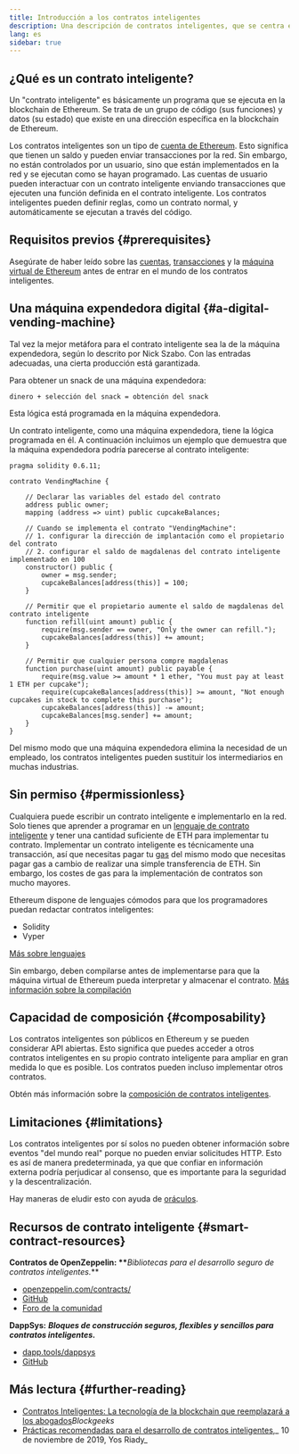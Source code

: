 ```yaml
---
title: Introducción a los contratos inteligentes
description: Una descripción de contratos inteligentes, que se centra en sus características y limitaciones únicas.
lang: es
sidebar: true
---
```


## ¿Qué es un contrato inteligente?

Un "contrato inteligente" es básicamente un programa que se ejecuta en la blockchain de Ethereum. Se trata de un grupo de código (sus funciones) y datos (su estado) que existe en una dirección específica en la blockchain de Ethereum.

Los contratos inteligentes son un tipo de [cuenta de Ethereum](/developers/docs/accounts/). Esto significa que tienen un saldo y pueden enviar transacciones por la red. Sin embargo, no están controlados por un usuario, sino que están implementados en la red y se ejecutan como se hayan programado. Las cuentas de usuario pueden interactuar con un contrato inteligente enviando transacciones que ejecuten una función definida en el contrato inteligente. Los contratos inteligentes pueden definir reglas, como un contrato normal, y automáticamente se ejecutan a través del código.

## Requisitos previos {#prerequisites}

Asegúrate de haber leído sobre las [cuentas](/developers/docs/accounts/), [transacciones](/developers/docs/transactions/) y la [máquina virtual de Ethereum](/developers/docs/evm/) antes de entrar en el mundo de los contratos inteligentes.

## Una máquina expendedora digital {#a-digital-vending-machine}

Tal vez la mejor metáfora para el contrato inteligente sea la de la máquina expendedora, según lo descrito por Nick Szabo. Con las entradas adecuadas, una cierta producción está garantizada.

Para obtener un snack de una máquina expendedora:

```
dinero + selección del snack = obtención del snack
```

Esta lógica está programada en la máquina expendedora.

Un contrato inteligente, como una máquina expendedora, tiene la lógica programada en él. A continuación incluimos un ejemplo que demuestra que la máquina expendedora podría parecerse al contrato inteligente:

```solidity
pragma solidity 0.6.11;

contrato VendingMachine {

    // Declarar las variables del estado del contrato
    address public owner;
    mapping (address => uint) public cupcakeBalances;

    // Cuando se implementa el contrato "VendingMachine":
    // 1. configurar la dirección de implantación como el propietario del contrato
    // 2. configurar el saldo de magdalenas del contrato inteligente implementado en 100
    constructor() public {
        owner = msg.sender;
        cupcakeBalances[address(this)] = 100;
    }

    // Permitir que el propietario aumente el saldo de magdalenas del contrato inteligente
    function refill(uint amount) public {
        require(msg.sender == owner, "Only the owner can refill.");
        cupcakeBalances[address(this)] += amount;
    }

    // Permitir que cualquier persona compre magdalenas
    function purchase(uint amount) public payable {
        require(msg.value >= amount * 1 ether, "You must pay at least 1 ETH per cupcake");
        require(cupcakeBalances[address(this)] >= amount, "Not enough cupcakes in stock to complete this purchase");
        cupcakeBalances[address(this)] -= amount;
        cupcakeBalances[msg.sender] += amount;
    }
}
```

Del mismo modo que una máquina expendedora elimina la necesidad de un empleado, los contratos inteligentes pueden sustituir los intermediarios en muchas industrias.

## Sin permiso {#permissionless}

Cualquiera puede escribir un contrato inteligente e implementarlo en la red. Solo tienes que aprender a programar en un [lenguaje de contrato inteligente](/developers/docs/smart-contracts/languages/) y tener una cantidad suficiente de ETH para implementar tu contrato. Implementar un contrato inteligente es técnicamente una transacción, así que necesitas pagar tu [gas](/developers/docs/gas/) del mismo modo que necesitas pagar gas a cambio de realizar una simple transferencia de ETH. Sin embargo, los costes de gas para la implementación de contratos son mucho mayores.

Ethereum dispone de lenguajes cómodos para que los programadores puedan redactar contratos inteligentes:

- Solidity
- Vyper

[Más sobre lenguajes](/developers/docs/smart-contracts/languages/)

Sin embargo, deben compilarse antes de implementarse para que la máquina virtual de Ethereum pueda interpretar y almacenar el contrato. [Más información sobre la compilación](/developers/docs/smart-contracts/compiling/)

## Capacidad de composición {#composability}

Los contratos inteligentes son públicos en Ethereum y se pueden considerar API abiertas. Esto significa que puedes acceder a otros contratos inteligentes en su propio contrato inteligente para ampliar en gran medida lo que es posible. Los contratos pueden incluso implementar otros contratos.

Obtén más información sobre la [composición de contratos inteligentes](/developers/docs/smart-contracts/composability/).

## Limitaciones {#limitations}

Los contratos inteligentes por sí solos no pueden obtener información sobre eventos "del mundo real" porque no pueden enviar solicitudes HTTP. Esto es así de manera predeterminada, ya que que confiar en información externa podría perjudicar al consenso, que es importante para la seguridad y la descentralización.

Hay maneras de eludir esto con ayuda de [oráculos](/developers/docs/oracles/).

## Recursos de contrato inteligente {#smart-contract-resources}

**Contratos de OpenZeppelin: \*\***_Bibliotecas para el desarrollo seguro de contratos inteligentes._\*\*

- [openzeppelin.com/contracts/](https://openzeppelin.com/contracts/)
- [GitHub](https://github.com/OpenZeppelin/openzeppelin-contracts)
- [Foro de la comunidad](https://forum.openzeppelin.com/c/general/16)

**DappSys:** **_Bloques de construcción seguros, flexibles y sencillos para contratos inteligentes._**

- [dapp.tools/dappsys](https://dappsys.readthedocs.io/)
- [GitHub](https://github.com/dapphub/dappsys)

## Más lectura {#further-reading}

- [Contratos Inteligentes: La tecnología de la blockchain que reemplazará a los abogados](https://blockgeeks.com/guides/smart-contracts/)_Blockgeeks_
- [Prácticas recomendadas para el desarrollo de contratos inteligentes,](https://yos.io/2019/11/10/smart-contract-development-best-practices/)_ 10 de noviembre de 2019, Yos Riady_
